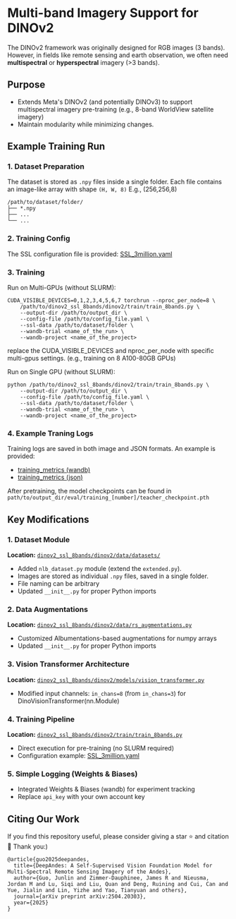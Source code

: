 # Multi-band Imagery Support for DINOv2
The DINOv2 framework was originally designed for RGB images (3 bands). However, in fields like remote sensing and earth observation, we often need **multispectral** or **hyperspectral** imagery (>3 bands).

## Purpose

- Extends Meta's DINOv2 (and potentially DINOv3) to support multispectral imagery pre-training (e.g., 8-band WorldView satellite imagery) 
- Maintain modularity while minimizing changes.

## Example Training Run 

### 1. Dataset Preparation
The dataset is stored as `.npy` files inside a single folder.  Each file contains an image-like array with shape `(H, W, 8)` E.g., (256,256,8)
```text
/path/to/dataset/folder/
├── *.npy
├── ...
└── ...
```
### 2. Training Config
The SSL configuration file is provided: [SSL_3million.yaml](../configs/ssl_pretraining/SSL_3million.yaml)

### 3. Training 

Run on Multi-GPUs (without SLURM): 

```
CUDA_VISIBLE_DEVICES=0,1,2,3,4,5,6,7 torchrun --nproc_per_node=8 \
    /path/to/dinov2_ssl_8bands/dinov2/train/train_8bands.py \
    --output-dir /path/to/output_dir \
    --config-file /path/to/config_file.yaml \
    --ssl-data /path/to/dataset/folder \
    --wandb-trial <name_of_the_run> \
    --wandb-project <name_of_the_project>
```
replace the CUDA_VISIBLE_DEVICES and nproc_per_node with specific multi-gpus settings. (e.g., training on 8 A100-80GB GPUs)

Run on Single GPU (without SLURM):
```
python /path/to/dinov2_ssl_8bands/dinov2/train/train_8bands.py \
    --output-dir /path/to/output_dir \
    --config-file /path/to/config_file.yaml \
    --ssl-data /path/to/dataset/folder \
    --wandb-trial <name_of_the_run> \
    --wandb-project <name_of_the_project>
```
### 4. Example Traning Logs
Training logs are saved in both image and JSON formats. An example is provided: 

- [training_metrics (wandb)](../configs/ssl_pretraining/training_metrics_wandb.png)  
- [training_metrics (json)](../configs/ssl_pretraining/training_metrics.json)

After pretraining, the model checkpoints can be found in `path/to/output_dir/eval/training_[number]/teacher_checkpoint.pth`

## Key Modifications

### 1. Dataset Module
**Location:** [`dinov2_ssl_8bands/dinov2/data/datasets/`](../dinov2_ssl_8bands/dinov2/data/datasets/)

- Added `nlb_dataset.py` module (extend the `extended.py`).
- Images are stored as individual `.npy` files, saved in a single folder.
- File naming can be arbitrary
- Updated `__init__.py` for proper Python imports

### 2. Data Augmentations
**Location:** [`dinov2_ssl_8bands/dinov2/data/rs_augmentations.py`](../dinov2_ssl_8bands/dinov2/data/rs_augmentations.py)

- Customized Albumentations-based augmentations for numpy arrays 
- Updated `__init__.py` for proper Python imports

### 3. Vision Transformer Architecture
**Location:** [`dinov2_ssl_8bands/dinov2/models/vision_transformer.py`](../dinov2_ssl_8bands/dinov2/models/vision_transformer.py)

- Modified input channels: `in_chans=8` (from `in_chans=3`) for DinoVisionTransformer(nn.Module)

### 4. Training Pipeline
**Location:** [`dinov2_ssl_8bands/dinov2/train/train_8bands.py`](../dinov2_ssl_8bands/dinov2/train/train_8bands.py)

- Direct execution for pre-training (no SLURM required)
- Configuration example: [SSL_3million.yaml](../configs/ssl_pretraining/SSL_3million.yaml)

### 5. Simple Logging (Weights & Biases)
- Integrated Weights & Biases (wandb) for experiment tracking
- Replace `api_key` with your own account key



## Citing Our Work

If you find this repository useful, please consider giving a star ⭐ and citation 🦖 Thank you:)

```
@article{guo2025deepandes,
  title={DeepAndes: A Self-Supervised Vision Foundation Model for Multi-Spectral Remote Sensing Imagery of the Andes},
  author={Guo, Junlin and Zimmer-Dauphinee, James R and Nieusma, Jordan M and Lu, Siqi and Liu, Quan and Deng, Ruining and Cui, Can and Yue, Jialin and Lin, Yizhe and Yao, Tianyuan and others},
  journal={arXiv preprint arXiv:2504.20303},
  year={2025}
}
```

